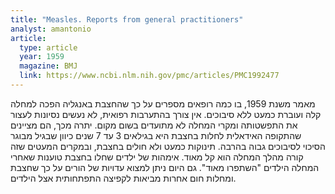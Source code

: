 ```yaml
---
title: "Measles. Reports from general practitioners"
analyst: amantonio
article:
  type: article
  year: 1959
  magazine: BMJ
  link: https://www.ncbi.nlm.nih.gov/pmc/articles/PMC1992477
---
```


מאמר משנת 1959, בו כמה רופאים מספרים על כך שהחצבת באנגליה הפכה למחלה קלה ועוברת כמעט ללא סיבוכים. אין צורך בהתערבות רפואית, לא נעשים נסיונות לעצור את התפשטותה ומקרי המחלה לא מתועדים בשום מקום. יתרה מכך, הם מציינים שהתקופה האידאלית לחלות בחצבת היא בגילאים 3 עד 7 שנים כיוון שבגיל מבוגר הסיכוי לסיבוכים גבוה בהרבה. תינוקות כמעט ולא חולים בחצבת, ובמקרים המעטים שזה קורה מהלך המחלה הוא קל מאוד. אימהות של ילדים שחלו בחצבת טוענות שאחרי המחלה הילדים "השתפרו מאוד".
גם היום ניתן למצוא עדויות של הורים על כך שחצבת ומחלות חום אחרות מביאות לקפיצה התפתחותית אצל הילדים.
